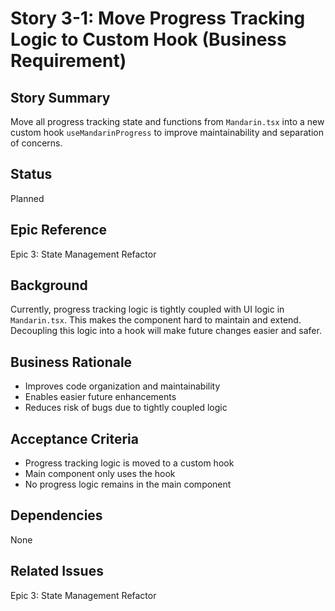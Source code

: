 # Story 3-1: Move Progress Tracking Logic to Custom Hook (Business Requirement)

## Story Summary

Move all progress tracking state and functions from `Mandarin.tsx` into a new custom hook `useMandarinProgress` to improve maintainability and separation of concerns.

## Status

Planned

## Epic Reference

Epic 3: State Management Refactor

## Background

Currently, progress tracking logic is tightly coupled with UI logic in `Mandarin.tsx`. This makes the component hard to maintain and extend. Decoupling this logic into a hook will make future changes easier and safer.

## Business Rationale

- Improves code organization and maintainability
- Enables easier future enhancements
- Reduces risk of bugs due to tightly coupled logic

## Acceptance Criteria

- Progress tracking logic is moved to a custom hook
- Main component only uses the hook
- No progress logic remains in the main component

## Dependencies

None

## Related Issues

Epic 3: State Management Refactor
